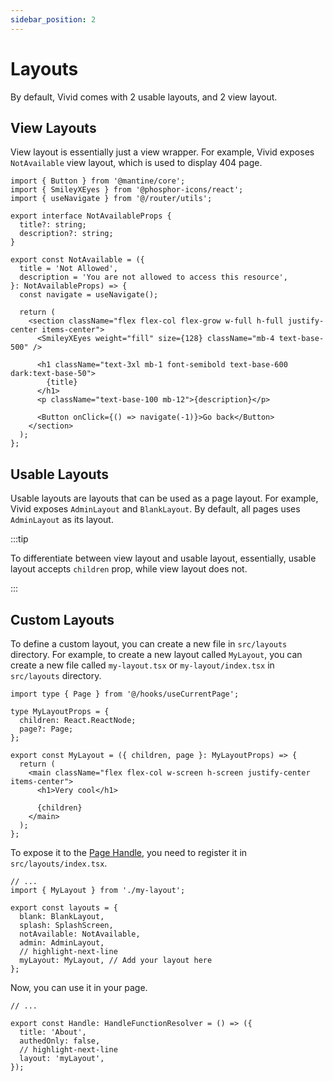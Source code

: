```yaml
---
sidebar_position: 2
---
```


# Layouts

By default, Vivid comes with 2 usable layouts, and 2 view layout.

## View Layouts

View layout is essentially just a view wrapper. For example, Vivid exposes `NotAvailable` view layout, which is used to display 404 page.

```tsx title="src/layouts/not-available/index.tsx"
import { Button } from '@mantine/core';
import { SmileyXEyes } from '@phosphor-icons/react';
import { useNavigate } from '@/router/utils';

export interface NotAvailableProps {
  title?: string;
  description?: string;
}

export const NotAvailable = ({
  title = 'Not Allowed',
  description = 'You are not allowed to access this resource',
}: NotAvailableProps) => {
  const navigate = useNavigate();

  return (
    <section className="flex flex-col flex-grow w-full h-full justify-center items-center">
      <SmileyXEyes weight="fill" size={128} className="mb-4 text-base-500" />

      <h1 className="text-3xl mb-1 font-semibold text-base-600 dark:text-base-50">
        {title}
      </h1>
      <p className="text-base-100 mb-12">{description}</p>

      <Button onClick={() => navigate(-1)}>Go back</Button>
    </section>
  );
};
```

## Usable Layouts

Usable layouts are layouts that can be used as a page layout. For example, Vivid exposes `AdminLayout` and `BlankLayout`. By default, all pages uses `AdminLayout` as its layout.

:::tip

To differentiate between view layout and usable layout, essentially, usable layout accepts `children` prop, while view layout does not.

:::

## Custom Layouts

To define a custom layout, you can create a new file in `src/layouts` directory. For example, to create a new layout called `MyLayout`, you can create a new file called `my-layout.tsx` or `my-layout/index.tsx` in `src/layouts` directory.

```tsx title="src/layouts/my-layout.tsx"
import type { Page } from '@/hooks/useCurrentPage';

type MyLayoutProps = {
  children: React.ReactNode;
  page?: Page;
};

export const MyLayout = ({ children, page }: MyLayoutProps) => {
  return (
    <main className="flex flex-col w-screen h-screen justify-center items-center">
      <h1>Very cool</h1>

      {children}
    </main>
  );
};

```

To expose it to the [Page Handle](/docs/guides/pages#configuring-a-page), you need to register it in `src/layouts/index.tsx`.

```tsx title="src/layouts/index.tsx"
// ...
import { MyLayout } from './my-layout';

export const layouts = {
  blank: BlankLayout,
  splash: SplashScreen,
  notAvailable: NotAvailable,
  admin: AdminLayout,
  // highlight-next-line
  myLayout: MyLayout, // Add your layout here
};
```

Now, you can use it in your page.

```tsx title="src/pages/about.tsx"
// ...

export const Handle: HandleFunctionResolver = () => ({
  title: 'About',
  authedOnly: false,
  // highlight-next-line
  layout: 'myLayout',
});
```